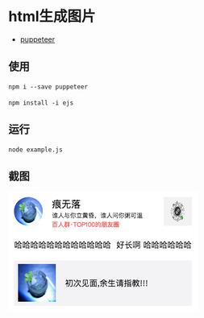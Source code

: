 # html生成图片

- [puppeteer](https://github.com/GoogleChrome/puppeteer)

## 使用

```shell
npm i --save puppeteer

npm install -i ejs

```

## 运行

```shell
node example.js
```

## 截图

![](./example.png)
